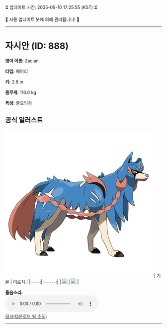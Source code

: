 
⏳ 업데이트 시간: 2025-09-10 17:25:55 (KST) ⏳

🤖 자동 업데이트 봇에 의해 관리됩니다! 🤖

---

# 자시안 (ID: 888)
**영어 이름:** Zacian

**타입:** 페어리

**키:** 2.8 m

**몸무게:** 110.0 kg

**특성:** 불요의검

## 공식 일러스트
![](https://raw.githubusercontent.com/PokeAPI/sprites/master/sprites/pokemon/other/official-artwork/888.png)
| 기본 | 이로치 |
|:----:|:------:|
| <img src="http://play.pokemonshowdown.com/sprites/ani/zacian.gif" width="200"> | <img src="http://play.pokemonshowdown.com/sprites/ani-shiny/zacian.gif" width="200"> |

**울음소리:**<br><audio controls src="https://raw.githubusercontent.com/PokeAPI/cries/main/cries/pokemon/latest/888.ogg"></audio><br> [링크(다운로드 될 수도)](https://raw.githubusercontent.com/PokeAPI/cries/main/cries/pokemon/latest/888.ogg)


---
